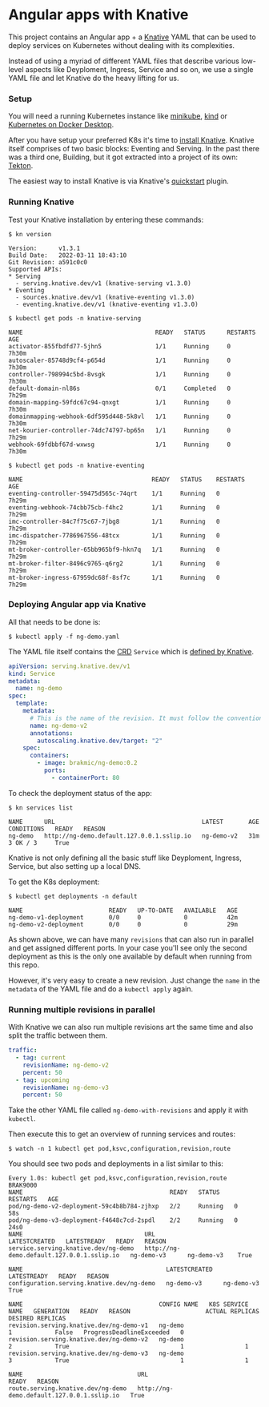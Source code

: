 # Angular apps with Knative

This project contains an Angular app + a [Knative](https://knative.dev/) YAML that can be used to deploy services on Kubernetes without dealing with its complexities.

Instead of using a myriad of different YAML files that describe various low-level aspects like Deyploment, Ingress, Service and so on, we use a single YAML file and let Knative do the heavy lifting for us.

### Setup

You will need a running Kubernetes instance like [minikube](https://minikube.sigs.k8s.io/docs/start/), [kind](https://kind.sigs.k8s.io/docs/user/quick-start/#installation) or [Kubernetes on Docker Desktop](https://birthday.play-with-docker.com/kubernetes-docker-desktop/).


After you have setup your preferred K8s it's time to [install Knative](https://knative.dev/docs/install/). Knative itself comprises of two basic blocks: Eventing and Serving. In the past there was a third one, Building, but it got extracted into a project of its own: [Tekton](https://tekton.dev/).

The easiest way to install Knative is via Knative's [quickstart](https://knative.dev/docs/install/quickstart-install/) plugin.

### Running Knative

Test your Knative installation by entering these commands:

`$ kn version`

```shell
Version:      v1.3.1
Build Date:   2022-03-11 18:43:10
Git Revision: a591c0c0
Supported APIs:
* Serving
  - serving.knative.dev/v1 (knative-serving v1.3.0)
* Eventing
  - sources.knative.dev/v1 (knative-eventing v1.3.0)
  - eventing.knative.dev/v1 (knative-eventing v1.3.0)
```

`$ kubectl get pods -n knative-serving`

```shell
NAME                                     READY   STATUS      RESTARTS   AGE
activator-855fbdfd77-5jhn5               1/1     Running     0          7h30m
autoscaler-85748d9cf4-p654d              1/1     Running     0          7h30m
controller-798994c5bd-8vsgk              1/1     Running     0          7h30m
default-domain-nl86s                     0/1     Completed   0          7h29m
domain-mapping-59fdc67c94-qnxgt          1/1     Running     0          7h30m
domainmapping-webhook-6df595d448-5k8vl   1/1     Running     0          7h30m
net-kourier-controller-74dc74797-bp65n   1/1     Running     0          7h29m
webhook-69fdbbf67d-wxwsg                 1/1     Running     0          7h30m
```

`$ kubectl get pods -n knative-eventing`

```shell
NAME                                    READY   STATUS    RESTARTS   AGE
eventing-controller-59475d565c-74qrt    1/1     Running   0          7h29m
eventing-webhook-74cbb75cb-f4hc2        1/1     Running   0          7h29m
imc-controller-84c7f75c67-7jbg8         1/1     Running   0          7h29m
imc-dispatcher-7786967556-48tcx         1/1     Running   0          7h29m
mt-broker-controller-65bb965bf9-hkn7q   1/1     Running   0          7h29m
mt-broker-filter-8496c9765-q6rg2        1/1     Running   0          7h29m
mt-broker-ingress-67959dc68f-8sf7c      1/1     Running   0          7h29m
```

### Deploying Angular app via Knative

All that needs to be done is:

`$ kubectl apply -f ng-demo.yaml`

The YAML file itself contains the [CRD](https://kubernetes.io/docs/concepts/extend-kubernetes/api-extension/custom-resources/) `Service` which is [defined by Knative](https://github.com/knative/specs/blob/main/specs/serving/knative-api-specification-1.0.md#service).

```yaml
apiVersion: serving.knative.dev/v1
kind: Service
metadata:
  name: ng-demo
spec:
  template:
    metadata:
      # This is the name of the revision. It must follow the convention {service-name}-{revision-name}
      name: ng-demo-v2
      annotations:
        autoscaling.knative.dev/target: "2"
    spec:
      containers:
        - image: brakmic/ng-demo:0.2
          ports:
            - containerPort: 80
```

To check the deployment status of the app:

`$ kn services list`

```shell
NAME      URL                                         LATEST       AGE   CONDITIONS   READY   REASON
ng-demo   http://ng-demo.default.127.0.0.1.sslip.io   ng-demo-v2   31m   3 OK / 3     True
```

Knative is not only defining all the basic stuff like Deyploment, Ingress, Service, but also setting up a local DNS.

To get the K8s deployment:

`$ kubectl get deployments -n default`

```shell
NAME                        READY   UP-TO-DATE   AVAILABLE   AGE
ng-demo-v1-deployment       0/0     0            0           42m
ng-demo-v2-deployment       0/0     0            0           29m
```

As shown above, we can have many `revisions` that can also run in parallel and get assigned different ports. In your case you'll see only the second deployment as this is the only one available by default when running from this repo. 

However, it's very easy to create a new revision. Just change the `name` in the `metadata` of the YAML file and do a `kubectl apply` again.

### Running multiple revisions in parallel

With Knative we can also run multiple revisions art the same time and also split the traffic between them.

```yaml
traffic:
  - tag: current
    revisionName: ng-demo-v2
    percent: 50
  - tag: upcoming
    revisionName: ng-demo-v3
    percent: 50
```

Take the other YAML file called `ng-demo-with-revisions` and apply it with `kubectl`.

Then execute this to get an overview of running services and routes:

`$ watch -n 1 kubectl get pod,ksvc,configuration,revision,route`

You should see two pods and deployments in a list similar to this:

```shell
Every 1.0s: kubectl get pod,ksvc,configuration,revision,route                                                                                                        BRAK9000
NAME                                         READY   STATUS    RESTARTS   AGE
pod/ng-demo-v2-deployment-59c4b8b784-zjhxp   2/2     Running   0          58s
pod/ng-demo-v3-deployment-f4648c7cd-2spdl    2/2     Running   0          24s0
NAME                                  URL                                         LATESTCREATED   LATESTREADY   READY   REASON
service.serving.knative.dev/ng-demo   http://ng-demo.default.127.0.0.1.sslip.io   ng-demo-v3      ng-demo-v3    True

NAME                                        LATESTCREATED   LATESTREADY   READY   REASON
configuration.serving.knative.dev/ng-demo   ng-demo-v3      ng-demo-v3    True

NAME                                      CONFIG NAME   K8S SERVICE NAME   GENERATION   READY   REASON                     ACTUAL REPLICAS   DESIRED REPLICAS
revision.serving.knative.dev/ng-demo-v1   ng-demo                          1            False   ProgressDeadlineExceeded   0
revision.serving.knative.dev/ng-demo-v2   ng-demo                          2            True                               1                 1
revision.serving.knative.dev/ng-demo-v3   ng-demo                          3            True                               1                 1

NAME                                URL                                         READY   REASON
route.serving.knative.dev/ng-demo   http://ng-demo.default.127.0.0.1.sslip.io   True
```

